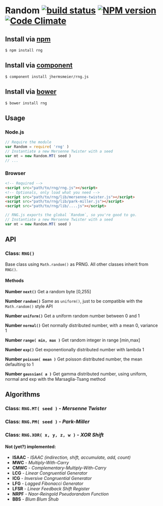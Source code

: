 # Random [![build status](https://secure.travis-ci.org/jhermsmeier/rng.js.png)](http://travis-ci.org/jhermsmeier/rng.js) [![NPM version](https://badge.fury.io/js/rng.png)](https://npmjs.org/rng) [![Code Climate](https://codeclimate.com/github/jhermsmeier/rng.js.png)](https://codeclimate.com/github/jhermsmeier/rng.js)


## Install via [npm](https://npmjs.org/)

```shell
$ npm install rng
```


## Install via [component](http://github.com/component/)

```shell
$ component install jhermsmeier/rng.js
```


## Install via [bower](http://twitter.github.com/bower/)

```shell
$ bower install rng
```


## Usage

### Node.js

```javascript
// Require the module
var Random = require( 'rng' )
// Instantiate a new Mersenne Twister with a seed
var mt = new Random.MT( seed )
// ...
```


### Browser

```html
<!-- Required -->
<script src="path/to/rng/rng.js"></script>
<!-- Optionals, only load what you need -->
<script src="path/to/rng/lib/mersenne-twister.js"></script>
<script src="path/to/rng/lib/park-miller.js"></script>
<script src="path/to/rng/lib/....js"></script>
```

```javascript
// RNG.js exports the global `Random`, so you're good to go.
// Instantiate a new Mersenne Twister with a seed
var mt = new Random.MT( seed )
```


## API

### Class: `RNG()`
Base class using `Math.random()` as PRNG.
All other classes inherit from `RNG()`.

#### Methods

**Number `next()`**
Get a random byte [0,255]

**Number `random()`**
Same as `uniform()`, just to be compatible with the `Math.random()` style API

**Number `uniform()`**
Get a uniform random number between 0 and 1

**Number `normal()`**
Get normally distributed number, with a mean 0, variance 1

**Number `range( min, max )`**
Get random integer in range [min,max]

**Number `exp()`**
Get exponentionally distributed number with lambda 1

**Number `poisson( mean )`**
Get poisson distributed number, the mean defaulting to 1

**Number `gaussian( a )`**
Get gamma distributed number, using uniform, normal and exp with the Marsaglia-Tsang method


## Algorithms

### Class: `RNG.MT( seed )` - *Mersenne Twister*
### Class: `RNG.PM( seed )` - *Park-Miller*
### Class: `RNG.XOR( x, y, z, w )` - *XOR Shift*


#### Not (yet?) implemented:

- **ISAAC** - *ISAAC (indirection, shift, accumulate, add, count)*
- **MWC** - *Multiply-With-Carry*
- **CMWC** - *Complementary-Multiply-With-Carry*
- **LCG** - *Linear Congruential Generator*
- **ICG** - *Inversive Congruential Generator*
- **LFG** - *Lagged Fibonacci Generator*
- **LFSR** - *Linear Feedback Shift Register*
- **NRPF** - *Naor-Reingold Pseudorandom Function*
- **BBS** - *Blum Blum Shub*
